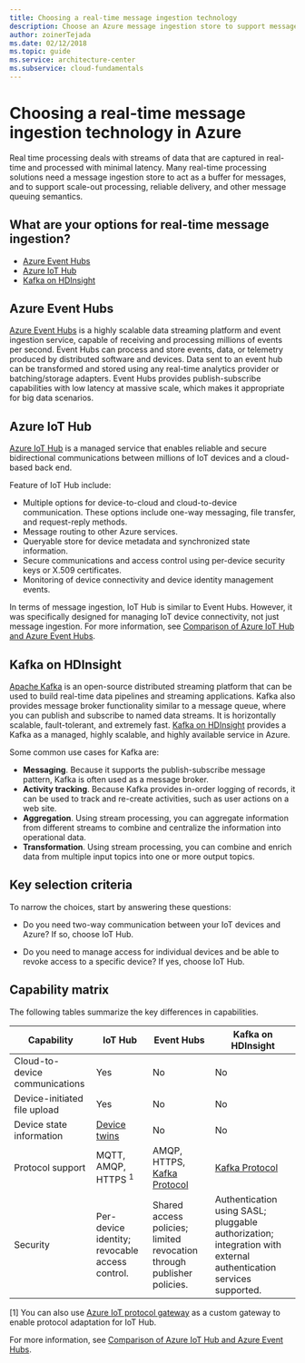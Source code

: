 ```yaml
---
title: Choosing a real-time message ingestion technology
description: Choose an Azure message ingestion store to support message buffering, scale-out processing, reliable delivery, and queuing semantics.
author: zoinerTejada
ms.date: 02/12/2018
ms.topic: guide
ms.service: architecture-center
ms.subservice: cloud-fundamentals
---
```


# Choosing a real-time message ingestion technology in Azure

Real time processing deals with streams of data that are captured in real-time and processed with minimal latency. Many real-time processing solutions need a message ingestion store to act as a buffer for messages, and to support scale-out processing, reliable delivery, and other message queuing semantics.

<!-- markdownlint-disable MD026 -->

## What are your options for real-time message ingestion?

<!-- markdownlint-enable MD026 -->

- [Azure Event Hubs](/azure/event-hubs/)
- [Azure IoT Hub](/azure/iot-hub/)
- [Kafka on HDInsight](/azure/hdinsight/kafka/apache-kafka-get-started)

## Azure Event Hubs

[Azure Event Hubs](/azure/event-hubs/) is a highly scalable data streaming platform and event ingestion service, capable of receiving and processing millions of events per second. Event Hubs can process and store events, data, or telemetry produced by distributed software and devices. Data sent to an event hub can be transformed and stored using any real-time analytics provider or batching/storage adapters. Event Hubs provides publish-subscribe capabilities with low latency at massive scale, which makes it appropriate for big data scenarios.

## Azure IoT Hub

[Azure IoT Hub](/azure/iot-hub/) is a managed service that enables reliable and secure bidirectional communications between millions of IoT devices and a cloud-based back end.

Feature of IoT Hub include:

- Multiple options for device-to-cloud and cloud-to-device communication. These options include one-way messaging, file transfer, and request-reply methods.
- Message routing to other Azure services.
- Queryable store for device metadata and synchronized state information.
- Secure communications and access control using per-device security keys or X.509 certificates.
- Monitoring of device connectivity and device identity management events.

In terms of message ingestion, IoT Hub is similar to Event Hubs. However, it was specifically designed for managing IoT device connectivity, not just message ingestion. For more information, see [Comparison of Azure IoT Hub and Azure Event Hubs](/azure/iot-hub/iot-hub-compare-event-hubs).

## Kafka on HDInsight

[Apache Kafka](https://kafka.apache.org/) is an open-source distributed streaming platform that can be used to build real-time data pipelines and streaming applications. Kafka also provides message broker functionality similar to a message queue, where you can publish and subscribe to named data streams. It is horizontally scalable, fault-tolerant, and extremely fast. [Kafka on HDInsight](/azure/hdinsight/kafka/apache-kafka-get-started) provides a Kafka as a managed, highly scalable, and highly available service in Azure.

Some common use cases for Kafka are:

- **Messaging**. Because it supports the publish-subscribe message pattern, Kafka is often used as a message broker.
- **Activity tracking**. Because Kafka provides in-order logging of records, it can be used to track and re-create activities, such as user actions on a web site.
- **Aggregation**. Using stream processing, you can aggregate information from different streams to combine and centralize the information into operational data.
- **Transformation**. Using stream processing, you can combine and enrich data from multiple input topics into one or more output topics.

## Key selection criteria

To narrow the choices, start by answering these questions:

- Do you need two-way communication between your IoT devices and Azure? If so, choose IoT Hub.

- Do you need to manage access for individual devices and be able to revoke access to a specific device? If yes, choose IoT Hub.

## Capability matrix

The following tables summarize the key differences in capabilities.

<!-- markdownlint-disable MD033 -->

| Capability | IoT Hub | Event Hubs | Kafka on HDInsight |
| --- | --- | --- | --- |
| Cloud-to-device communications | Yes | No | No |
| Device-initiated file upload | Yes | No | No |
| Device state information | [Device twins](/azure/iot-hub/iot-hub-devguide-device-twins) | No | No |
| Protocol support | MQTT, AMQP, HTTPS <sup>1</sup> | AMQP, HTTPS, [Kafka Protocol](https://cwiki.apache.org/confluence/display/KAFKA/A+Guide+To+The+Kafka+Protocol) | [Kafka Protocol](https://cwiki.apache.org/confluence/display/KAFKA/A+Guide+To+The+Kafka+Protocol) |
| Security | Per-device identity; revocable access control. | Shared access policies; limited revocation through publisher policies. | Authentication using SASL; pluggable authorization; integration with external authentication services supported. |

<!-- markdownlint-enable MD026 -->

[1] You can also use [Azure IoT protocol gateway](/azure/iot-hub/iot-hub-protocol-gateway) as a custom gateway to enable protocol adaptation for IoT Hub.

For more information, see [Comparison of Azure IoT Hub and Azure Event Hubs](/azure/iot-hub/iot-hub-compare-event-hubs).
